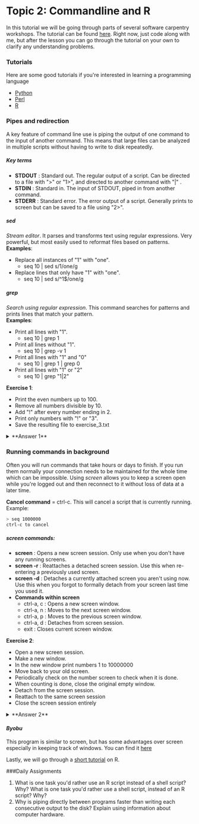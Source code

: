 # Topic 2: Commandline and R
In this tutorial we will be going through parts of several software carpentry workshops. The tutorial can be found [here](http://swcarpentry.github.io/shell-novice/). Right now, just code along with me, but after the lesson you can go through the tutorial on your own to clarify any understanding problems. 

### Tutorials
Here are some good tutorials if you're interested in learning a programming language
* [Python](https://www.codecademy.com/learn/python)
* [Perl](http://www.perl.com/pub/2000/10/begperl1.html)
* [R](http://swirlstats.com/)

### Pipes and redirection
A key feature of command line use is piping the output of one command to the input of another command. This means that large files can be analyzed in multiple scripts without having to write to disk repeatedly. 
##### *Key terms*
* **STDOUT** : Standard out. The regular output of a script. Can be directed to a file with ">" or "1>", and directed to another command with "|" .
* **STDIN** : Standard in. The input of STDOUT, piped in from another command.
* **STDERR** : Standard error. The error output of a script. Generally prints to screen but can be saved to a file using "2>".

##### *sed*
*Stream editor*. It parses and transforms text using regular expressions. Very powerful, but most easily used to reformat files based on patterns.\
**Examples**: 
* Replace all instances of "1" with "one". 
  * seq 10 | sed s/1/one/g
* Replace lines that only have "1" with "one".
    * seq 10 | sed s/^1$/one/g

##### *grep*
*Search using regular expression*. This command searches for patterns and prints lines that match your pattern.\
**Examples**:
* Print all lines with "1".
    * seq 10 | grep 1
* Print all lines without "1".
    * seq 10 | grep -v 1
* Print all lines with "1" and "0"
    * seq 10 | grep 1 | grep 0
* Print all lines with "1" or "2"
    * seq 10 | grep "1\|2" 

**Exercise 1**:
* Print the even numbers up to 100.
* Remove all numbers divisible by 10.
* Add "!" after every number ending in 2.
* Print only numbers with "!" or "3".
* Save the resulting file to exercise_3.txt

<details> 
  <summary>**Answer 1**  </summary>
   ```bash
    > seq 2 2 100 | grep -v 0 | sed "s/2$/2\!/g" | grep '\!\|3' > exercise_3.txt
   ```
</details>

### Running commands in background
Often you will run commands that take hours or days to finish. If you run them normally your connection needs to be maintained for the whole time which can be impossible. Using _screen_ allows you to keep a screen open while you're logged out and then reconnect to it without loss of data at a later time. 

**Cancel command** = ctrl-c. This will cancel a script that is currently running.
Example: 
```bash
> seq 1000000
ctrl-c to cancel
```
##### *screen* commands:
* **screen** : Opens a new screen session. Only use when you don't have any running screens.
* **screen -r** : Reattaches a detached screen session. Use this when re-entering a previously used screen.
* **screen -d** : Detaches a currently attached screen you aren't using now. Use this when you forgot to formally detach from your screen last time you used it.
* **Commands within screen**
    * ctrl-a, c : Opens a new screen window.
    * ctrl-a, n : Moves to the next screen window.
    * ctrl-a, p : Moves to the previous screen window.
    * ctrl-a, d : Detaches from screen session.
    * exit : Closes current screen window.

**Exercise 2**:
* Open a new screen session.
* Make a new window.
* In the new window print numbers 1 to 10000000 
* Move back to your old screen.
* Periodically check on the number screen to check when it is done.
* When counting is done, close the original empty window.
* Detach from the screen session.
* Reattach to the same screen session
* Close the screen session entirely
 
<details> 
  <summary>**Answer 2**  </summary>
   ```bash
   > screen 
   ctrl-a, c
   > seq 10000000
   ctrl-a, n
   ctrl-a, p
   > exit
   ctrl-a, d
   > screen -r
   > exit
 ```
</details>

#### *Byobu*
This program is similar to screen, but has some advantages over screen especially in keeping track of windows.
You can find it [here](http://byobu.co/)


Lastly, we will go through a [short tutorial](http://swcarpentry.github.io/r-novice-gapminder/01-rstudio-intro/) on R. 

###Daily Assignments
1. What is one task you'd rather use an R script instead of a shell script? Why? What is one task you'd rather use a shell script, instead of an R script? Why?
2. Why is piping directly between programs faster than writing each consecutive output to the disk? Explain using information about computer hardware.




